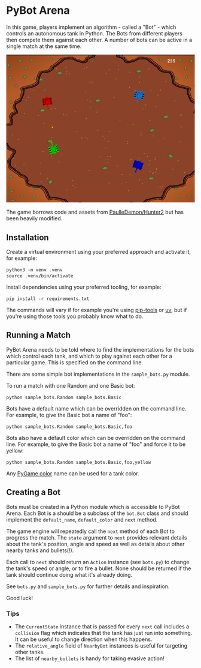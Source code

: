 # PyBot Arena

In this game, players implement an algorithm - called a "Bot" - which controls
an autonomous tank in Python. The Bots from different players then compete them
against each other. A number of bots can be active in a single match at the
same time.

<img src="screenshot.png">

The game borrows code and assets from
[PaulleDemon/Hunter2](https://github.com/PaulleDemon/Hunter2) but has been
heavily modified.

## Installation

Create a virtual environment using your preferred approach and activate it, for
example:

```
python3 -m venv .venv
source .venv/bin/activate
```

Install dependencies using your preferred tooling, for example:

```
pip install -r requirements.txt
```

The commands will vary if for example you're using [pip-tools][1] or [uv][2],
but if you're using those tools you probably know what to do.

[1]: https://github.com/jazzband/pip-tools
[2]: https://github.com/astral-sh/uv


## Running a Match

PyBot Arena needs to be told where to find the implementations for the bots
which control each tank, and which to play against each other for a particular
game. This is specified on the command line.

There are some simple bot implementations in the `sample_bots.py` module.

To run a match with one Random and one Basic bot:

```
python sample_bots.Random sample_bots.Basic
```

Bots have a default name which can be overridden on the command line. For
example, to give the Basic bot a name of "foo":

```
python sample_bots.Random sample_bots.Basic,foo
```

Bots also have a default color which can be overridden on the command line. For
example, to give the Basic bot a name of "foo" and force it to be yellow:

```
python sample_bots.Random sample_bots.Basic,foo,yellow
```

Any [PyGame color][3] name can be used for a tank color.

[3]: https://www.pygame.org/docs/ref/color_list.html

## Creating a Bot

Bots must be created in a Python module which is accessible to PyBot Arena.
Each Bot is a should be a subclass of the `bot.Bot` class and should implement
the `default_name`, `default_color` and `next` method.

The game engine will repeatedly call the `next` method of each Bot to progress
the match. The `state` argument to `next` provides relevant details
about the tank's position, angle and speed as well as details about other
nearby tanks and bullets(!). 

Each call to `next` should return an `Action` instance (see `bots.py`) to
change the tank's speed or angle, or to fire a bullet. None should be returned
if the tank should continue doing what it's already doing.

See `bots.py` and `sample_bots.py` for further details and inspiration.

Good luck!

### Tips

- The `CurrentState` instance that is passed for every `next` call includes a
  `collision` flag which indicates that the tank has just run into something.
  It can be useful to change direction when this happens.
- The `relative_angle` field of `NearbyBot` instances is useful for targeting
  other tanks.
- The list of `nearby_bullets` is handy for taking evasive action!

